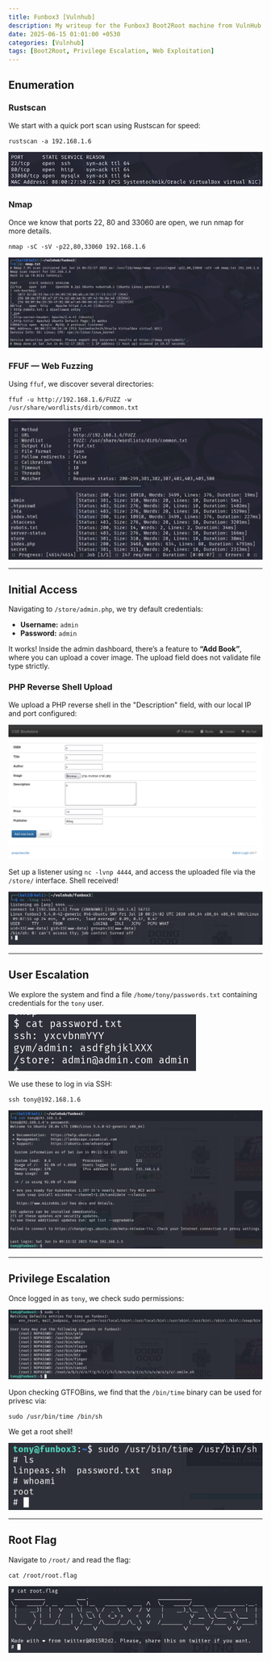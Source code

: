 ```yaml
---
title: Funbox3 [Vulnhub]
description: My writeup for the Funbox3 Boot2Root machine from VulnHub by @0815R2d2
date: 2025-06-15 01:01:00 +0530
categories: [Vulnhub]
tags: [Boot2Root, Privilege Escalation, Web Exploitation]
---
```


## Enumeration

### Rustscan

We start with a quick port scan using Rustscan for speed:

```
rustscan -a 192.168.1.6
```

![Rustscan](/assets/images/funbox3/rustscan.png)

### Nmap

Once we know that ports 22, 80 and 33060 are open, we run nmap for more details.

```
nmap -sC -sV -p22,80,33060 192.168.1.6
```

![Nmap](/assets/images/funbox3/nmap.png)

### FFUF — Web Fuzzing

Using `ffuf`, we discover several directories:

```
ffuf -u http://192.168.1.6/FUZZ -w /usr/share/wordlists/dirb/common.txt
```

![alt text](/assets/images/funbox3/ffuf.png)

---

## Initial Access

Navigating to `/store/admin.php`, we try default credentials:

- **Username:** `admin`
- **Password:** `admin`

It works! Inside the admin dashboard, there’s a feature to **“Add Book”**, where you can upload a cover image. The upload field does not validate file type strictly.

### PHP Reverse Shell Upload

We upload a PHP reverse shell in the "Description" field, with our local IP and port configured:

![Initial Access](/assets/images/funbox3/initial%20access.png)

Set up a listener using `nc -lvnp 4444`, and access the uploaded file via the `/store/` interface. Shell received!

![Reverse Shell](/assets/images/funbox3/reverse%20shell.png)

---

## User Escalation

We explore the system and find a file `/home/tony/passwords.txt` containing credentials for the `tony` user.

![Passwords File](/assets/images/funbox3/password%20file.png)

We use these to log in via SSH:

```
ssh tony@192.168.1.6
```

![SSH](/assets/images/funbox3/ssh.png)

---

## Privilege Escalation

Once logged in as `tony`, we check sudo permissions:

![Sudo -l](/assets/images/funbox3/privesc.png)

Upon checking GTFOBins, we find that the `/bin/time` binary can be used for privesc via:

```
sudo /usr/bin/time /bin/sh
```

We get a root shell!

![Root Shell](/assets/images/funbox3/root.png)

---

## Root Flag

Navigate to `/root/` and read the flag:

```
cat /root/root.flag
```

![Flag](/assets/images/funbox3/flag.png)

